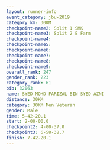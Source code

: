 ```yaml
---
layout: runner-info 
event_category: jbu-2019 
category_km: 30KM 
checkpoint-name2: Split 1 SMK 
checkpoint-name3: Split 2 E Farm 
checkpoint-name4: 
checkpoint-name5: 
checkpoint-name6: 
checkpoint-name7: 
checkpoint-name8: 
checkpoint-name9: 
overall_rank: 247
gender_rank: 223
category_rank: 61
bib: 32063
name: SYED MOHD FARIZAL BIN SYED AZNI
distance: 30KM
category: 30KM Men Veteran
gender: Male
time: 5-42-20.1
start: 2-00-00.0
checkpoint2: 4-00-37.0
checkpoint3: 6-58-38.7
finish: 7-42-20.1
---
```

